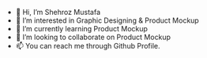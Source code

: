 - 👋 Hi, I’m Shehroz Mustafa
- 👀 I’m interested in Graphic Designing & Product Mockup
- 🌱 I’m currently learning Product Mockup
- 💞️ I’m looking to collaborate on Product Mockup
- 📫 You can reach me through Github Profile.

<!---
Shaz455/Shaz455 is a ✨ special ✨ repository because its `README.md` (this file) appears on your GitHub profile.
You can click the Preview link to take a look at your changes.
--->
